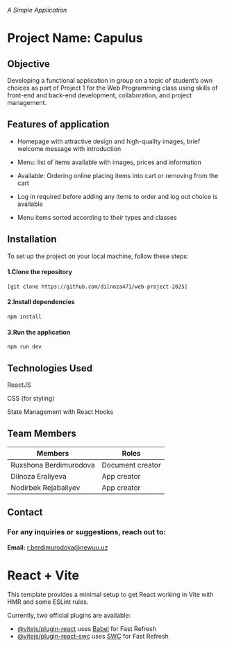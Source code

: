 _A Simple Application_

# Project Name: Capulus



## Objective

Developing a functional application in group on a topic of student’s own choices as part of Project 1 for the Web Programming class using skills of front-end and back-end development, collaboration, and project management.


## Features of application

* Homepage with attractive design and high-quality images, brief welcome message with introduction

* Menu: list of items available with images, prices and information

* Available: Ordering online placing items into cart or removing from the cart

* Log in required before adding any items to order and log out choice is available

* Menu items sorted according to their types and classes

## Installation

To set up the project on your local machine, follow these steps:

#### 1.Clone the repository

`[git clone https://github.com/dilnoza471/web-project-2025]`


#### 2.Install dependencies

`npm install`

#### 3.Run the application

`npm run dev`



## Technologies Used

ReactJS

CSS (for styling)

State Management with React Hooks

## Team Members
| Members                  | Roles            |
|--------------------------|------------------|
| Ruxshona Berdimurodova   | Document creator |
| Dilnoza Eraliyeva        | App creator      |
| Nodirbek Rejabaliyev     | App creator      |


## Contact

### For any inquiries or suggestions, reach out to:


**Email:** r.berdimurodova@newuu.uz

# React + Vite

This template provides a minimal setup to get React working in Vite with HMR and some ESLint rules.

Currently, two official plugins are available:

- [@vitejs/plugin-react](https://github.com/vitejs/vite-plugin-react/blob/main/packages/plugin-react/README.md) uses [Babel](https://babeljs.io/) for Fast Refresh
- [@vitejs/plugin-react-swc](https://github.com/vitejs/vite-plugin-react-swc) uses [SWC](https://swc.rs/) for Fast Refresh
